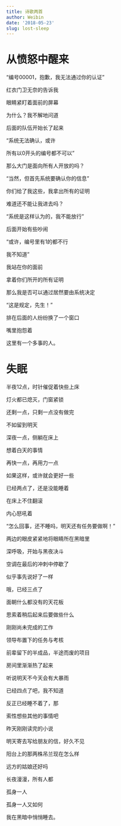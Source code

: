 ```yaml
---
title: 诗歌两首
author: Weibin
date: '2018-05-23'
slug: lost-sleep
---
```


# 从愤怒中醒来

“编号00001，抱歉，我无法通过你的认证”

红衣门卫无奈的告诉我

眼睛紧盯着面前的屏幕

为什么？我不解地问道

后面的队伍开始长了起来


“系统无法确认，或许

所有以0开头的编号都不可以”

那么大门是面向所有人开放的吗？

“当然，但首先系统要确认你的信息”

你们给了我这些，我拿出所有的证明

难道还不能让我进去吗？

“系统是这样认为的，我不能放行”

后面开始有些吵闹


“或许，编号里有1的都不行

我不知道”

我站在你的面前

拿着你们所开的所有证明

那么我是否可以通过居然要由系统决定

“这是规定，先生！”

排在后面的人纷纷换了一个窗口

嘴里抱怨着

这里有一个多事的人。

# 失眠

半夜12点，时针催促着快些上床

灯火都已熄灭，门窗紧锁  

还剩一点，只剩一点没有做完  

不如留到明天  



深夜一点，侧躺在床上  

想着白天的事情  

再快一点，再用力一点

如果这样，或许就会更好一些  



已经两点了，还是没能睡着  

在床上不住翻滚  

内心怒吼着  

“怎么回事，还不睡吗，明天还有任务要做啊！”  

两边的眼皮紧紧地将眼睛所在黑暗里

深呼吸，开始与黑夜决斗  



空调在最后的冲刺中停歇了  

似乎事先说好了一样  

哦，已经三点了  

面朝什么都没有的天花板  

思索着稍后起来后要做些什么  

刚刚尚未完成的工作  

领导布置下的任务与考核  

前辈留下的半成品，半途而废的项目  



房间里渐渐热了起来  

听说明天不今天会有大暴雨  

已经四点了吧，我不知道  

反正已经睡不着了，那  

索性想些其他的事情吧  

昨天刚刚读完的小说  

明天寄去写给朋友的信，好久不见  

阳台上的那两株吊兰现在怎么样  

远方的姑娘还好吗



长夜漫漫，所有人都  

孤身一人  

孤身一人又如何   

我在黑暗中悄悄睡去。  